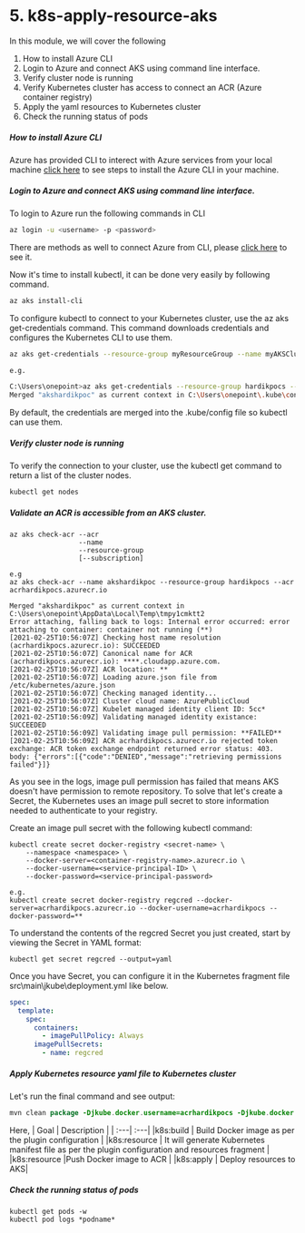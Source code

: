# 5. k8s-apply-resource-aks

In this module, we will cover the following

1. How to install Azure CLI
2. Login to Azure and connect AKS using command line interface.
3. Verify cluster node is running
4. Verify Kubernetes cluster has access to connect an ACR (Azure container registry)
5. Apply the yaml resources to Kubernetes cluster
6. Check the running status of pods

##### How to install Azure CLI
Azure has provided CLI to interect with Azure services from your local machine [click here](https://docs.microsoft.com/en-us/cli/azure/install-azure-cli) to see steps to install the Azure CLI in your machine.

##### Login to Azure and connect AKS using command line interface.
To login to Azure run the following commands in CLI
```bash
az login -u <username> -p <password>
``` 
There are methods as well to connect Azure from CLI, please [click here](https://docs.microsoft.com/en-us/cli/azure/authenticate-azure-cli) to see it.

Now it's time to install kubectl, it can be done very easily by following command.
```bash
az aks install-cli
```
To configure kubectl to connect to your Kubernetes cluster, use the az aks get-credentials command. This command downloads credentials and configures the Kubernetes CLI to use them.

```bash
az aks get-credentials --resource-group myResourceGroup --name myAKSCluster

e.g.

C:\Users\onepoint>az aks get-credentials --resource-group hardikpocs --name akshardikpoc
Merged "akshardikpoc" as current context in C:\Users\onepoint\.kube\config
```


By default, the credentials are merged into the .kube/config file so kubectl can use them.

##### Verify cluster node is running
To verify the connection to your cluster, use the kubectl get command to return a list of the cluster nodes.
```bash
kubectl get nodes
```
##### Validate an ACR is accessible from an AKS cluster.
```
az aks check-acr --acr
                 --name
                 --resource-group
                 [--subscription]
```

```log
e.g 
az aks check-acr --name akshardikpoc --resource-group hardikpocs --acr acrhardikpocs.azurecr.io

Merged "akshardikpoc" as current context in C:\Users\onepoint\AppData\Local\Temp\tmpy1cmktt2
Error attaching, falling back to logs: Internal error occurred: error attaching to container: container not running (**)
[2021-02-25T10:56:07Z] Checking host name resolution (acrhardikpocs.azurecr.io): SUCCEEDED
[2021-02-25T10:56:07Z] Canonical name for ACR (acrhardikpocs.azurecr.io): ****.cloudapp.azure.com.
[2021-02-25T10:56:07Z] ACR location: **
[2021-02-25T10:56:07Z] Loading azure.json file from /etc/kubernetes/azure.json
[2021-02-25T10:56:07Z] Checking managed identity...
[2021-02-25T10:56:07Z] Cluster cloud name: AzurePublicCloud
[2021-02-25T10:56:07Z] Kubelet managed identity client ID: 5cc*
[2021-02-25T10:56:09Z] Validating managed identity existance: SUCCEEDED
[2021-02-25T10:56:09Z] Validating image pull permission: **FAILED**
[2021-02-25T10:56:09Z] ACR acrhardikpocs.azurecr.io rejected token exchange: ACR token exchange endpoint returned error status: 403. body: {"errors":[{"code":"DENIED","message":"retrieving permissions failed"}]}
```

As you see in the logs, image pull permission has failed that means AKS doesn't have permission to remote repository. To solve that let's create a Secret, the Kubernetes uses an image pull secret to store information needed to authenticate to your registry.

Create an image pull secret with the following kubectl command:

```
kubectl create secret docker-registry <secret-name> \
    --namespace <namespace> \
    --docker-server=<container-registry-name>.azurecr.io \
    --docker-username=<service-principal-ID> \
    --docker-password=<service-principal-password>

e.g.
kubectl create secret docker-registry regcred --docker-server=acrhardikpocs.azurecr.io --docker-username=acrhardikpocs --docker-password=**
```
To understand the contents of the regcred Secret you just created, start by viewing the Secret in YAML format:
```
kubectl get secret regcred --output=yaml
```

Once you have Secret, you can configure it in the Kubernetes fragment file src\main\jkube\deployment.yml like below.

```yaml
spec:
  template:
    spec:
      containers:
        - imagePullPolicy: Always
      imagePullSecrets:
        - name: regcred
```

##### Apply Kubernetes resource yaml file to Kubernetes cluster

Let's run the final command and see output:

``` java
mvn clean package -Djkube.docker.username=acrhardikpocs -Djkube.docker.password=** k8s:build k8s:resource k8s:push k8s:apply
```
Here, 
| Goal  | Description |
| :---| :---|
|k8s:build  | Build Docker image as per the plugin configuration  |
|k8s:resource  | It will generate Kubernetes manifest file as per the plugin configuration and resources fragment  |
|k8s:resource  |Push Docker image to ACR  |
|k8s:apply  | Deploy resources to AKS|

##### Check the running status of pods
```
kubectl get pods -w
kubectl pod logs *podname*
```